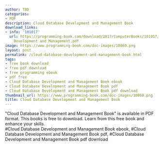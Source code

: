 ```yaml
---
author: TBD
categories:
- PDF
description: Cloud Database Development and Management Book
download_links:
- info: '101017'
  url: https://programming-book.com/download/2017/ComputerBooks/101017/Cloud Database
    Development and Management.pdf
image: https://www.programming-book.com/doc-images/10860.png
layout: post
permalink: /cloud-database-development-and-management-book.html
tags:
- free book download
- free pdf download
- free programming ebook
- pdf free
- Cloud Database Development and Management Book ebook
- Cloud Database Development and Management Book pdf
- Cloud Database Development and Management Book pdf download
thumbnail_url: https://www.programming-book.com/doc-images/10860.png
title: Cloud Database Development and Management Book
---
```


 
<div class="item-desc text-justify">
  "Cloud Database Development and Management Book" is available in PDF format. This books is free to download. Learn from this free book and enhance your skills.
  <br>
  #Cloud Database Development and Management Book ebook, #Cloud Database Development and Management Book pdf, #Cloud Database Development and Management Book pdf download
</div>